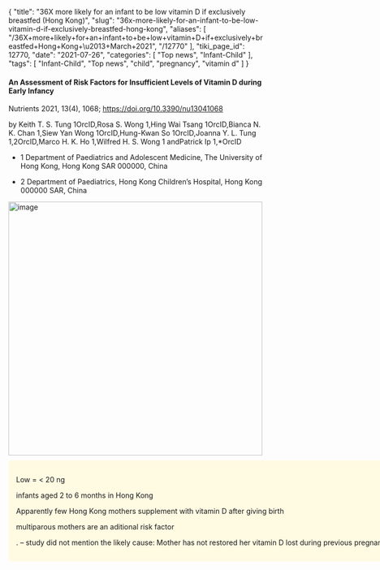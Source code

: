 {
    "title": "36X more likely for an infant to be low vitamin D if exclusively breastfed (Hong Kong)",
    "slug": "36x-more-likely-for-an-infant-to-be-low-vitamin-d-if-exclusively-breastfed-hong-kong",
    "aliases": [
        "/36X+more+likely+for+an+infant+to+be+low+vitamin+D+if+exclusively+breastfed+Hong+Kong+\u2013+March+2021",
        "/12770"
    ],
    "tiki_page_id": 12770,
    "date": "2021-07-26",
    "categories": [
        "Top news",
        "Infant-Child"
    ],
    "tags": [
        "Infant-Child",
        "Top news",
        "child",
        "pregnancy",
        "vitamin d"
    ]
}


#### An Assessment of Risk Factors for Insufficient Levels of Vitamin D during Early Infancy

Nutrients 2021, 13(4), 1068; https://doi.org/10.3390/nu13041068

by Keith T. S. Tung 1OrcID,Rosa S. Wong 1,Hing Wai Tsang 1OrcID,Bianca N. K. Chan 1,Siew Yan Wong 1OrcID,Hung-Kwan So 1OrcID,Joanna Y. L. Tung 1,2OrcID,Marco H. K. Ho 1,Wilfred H. S. Wong 1 andPatrick Ip 1,*OrcID

* 1 Department of Paediatrics and Adolescent Medicine, The University of Hong Kong, Hong Kong SAR 000000, China

* 2 Department of Paediatrics, Hong Kong Children’s Hospital, Hong Kong 000000 SAR, China

<img src="https://d378j1rmrlek7x.cloudfront.net/attachments/jpeg/infant-risk-factor.jpg" alt="image" width="500">

<div class="border" style="background-color:#FFFAE2;padding:15px;margin:10px 0;border-radius:5px;width:800px">

Low = < 20 ng

infants aged 2 to 6 months in Hong Kong

Apparently few Hong Kong mothers supplement with vitamin D after giving birth

multiparous mothers are an aditional risk factor

. – study did not mention the likely cause: Mother has not restored her vitamin D lost during previous pregnancy